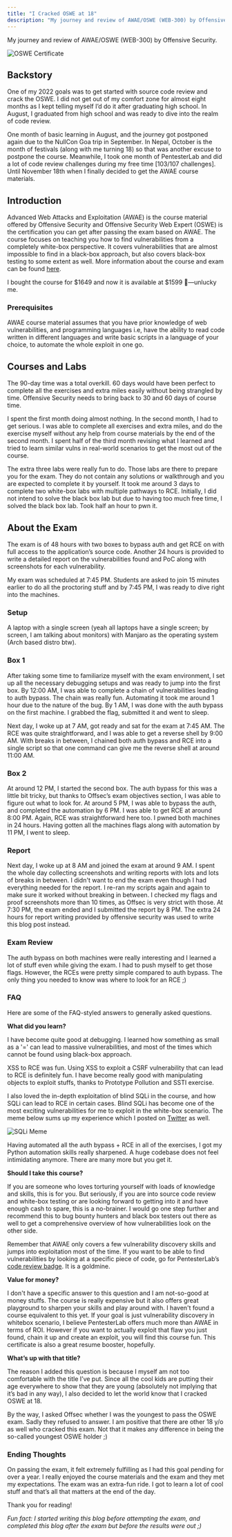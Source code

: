 ```yaml
---
title: "I Cracked OSWE at 18"
description: "My journey and review of AWAE/OSWE (WEB-300) by Offensive Security."
---
```


My journey and review of AWAE/OSWE (WEB-300) by Offensive Security.

![OSWE Certificate](/assets/oswe-certificate.png)

## Backstory

One of my 2022 goals was to get started with source code review and crack the OSWE. I did not get out of my comfort zone for almost eight months as I kept telling myself I’d do it after graduating high school. In August, I graduated from high school and was ready to dive into the realm of code review.

One month of basic learning in August, and the journey got postponed again due to the NullCon Goa trip in September. In Nepal, October is the month of festivals (along with me turning 18) so that was another excuse to postpone the course. Meanwhile, I took one month of PentesterLab and did a lot of code review challenges during my free time [103/107 challenges]. Until November 18th when I finally decided to get the AWAE course materials.

## Introduction

Advanced Web Attacks and Exploitation (AWAE) is the course material offered by Offensive Security and Offensive Security Web Expert (OSWE) is the certification you can get after passing the exam based on AWAE. The course focuses on teaching you how to find vulnerabilities from a completely white-box perspective. It covers vulnerabilities that are almost impossible to find in a black-box approach, but also covers black-box testing to some extent as well. More information about the course and exam can be found [here][course-link].

I bought the course for $1649 and now it is available at $1599 🤷—unlucky me.

### Prerequisites

AWAE course material assumes that you have prior knowledge of web vulnerabilities, and programming languages i.e, have the ability to read code written in different languages and write basic scripts in a language of your choice, to automate the whole exploit in one go.

## Courses and Labs

The 90-day time was a total overkill. 60 days would have been perfect to complete all the exercises and extra miles easily without being strangled by time. Offensive Security needs to bring back to 30 and 60 days of course time.

I spent the first month doing almost nothing. In the second month, I had to get serious. I was able to complete all exercises and extra miles, and do the exercise myself without any help from course materials by the end of the second month. I spent half of the third month revising what I learned and tried to learn similar vulns in real-world scenarios to get the most out of the course.

The extra three labs were really fun to do. Those labs are there to prepare you for the exam. They do not contain any solutions or walkthrough and you are expected to complete it by yourself. It took me around 3 days to complete two white-box labs with multiple pathways to RCE. Initially, I did not intend to solve the black box lab but due to having too much free time, I solved the black box lab. Took half an hour to pwn it.

## About the Exam

The exam is of 48 hours with two boxes to bypass auth and get RCE on with full access to the application’s source code. Another 24 hours is provided to write a detailed report on the vulnerabilities found and PoC along with screenshots for each vulnerability.

My exam was scheduled at 7:45 PM. Students are asked to join 15 minutes earlier to do all the proctoring stuff and by 7:45 PM, I was ready to dive right into the machines.

### Setup

A laptop with a single screen (yeah all laptops have a single screen; by screen, I am talking about monitors) with Manjaro as the operating system (Arch based distro btw).

### Box 1

After taking some time to familiarize myself with the exam environment, I set up all the necessary debugging setups and was ready to jump into the first box. By 12:00 AM, I was able to complete a chain of vulnerabilities leading to auth bypass. The chain was really fun. Automating it took me around 1 hour due to the nature of the bug. By 1 AM, I was done with the auth bypass on the first machine. I grabbed the flag, submitted it and went to sleep.

Next day, I woke up at 7 AM, got ready and sat for the exam at 7:45 AM. The RCE was quite straightforward, and I was able to get a reverse shell by 9:00 AM. With breaks in between, I chained both auth bypass and RCE into a single script so that one command can give me the reverse shell at around 11:00 AM.

### Box 2

At around 12 PM, I started the second box. The auth bypass for this was a little bit tricky, but thanks to Offsec’s exam objectives section, I was able to figure out what to look for. At around 5 PM, I was able to bypass the auth, and completed the automation by 6 PM. I was able to get RCE at around 8:00 PM. Again, RCE was straightforward here too. I pwned both machines in 24 hours. Having gotten all the machines flags along with automation by 11 PM, I went to sleep.

### Report

Next day, I woke up at 8 AM and joined the exam at around 9 AM. I spent the whole day collecting screenshots and writing reports with lots and lots of breaks in between. I didn't want to end the exam even though I had everything needed for the report. I re-ran my scripts again and again to make sure it worked without breaking in between. I checked my flags and proof screenshots more than 10 times, as Offsec is very strict with those. At 7:30 PM, the exam ended and I submitted the report by 8 PM. The extra 24 hours for report writing provided by offensive security was used to write this blog post instead.

### Exam Review

The auth bypass on both machines were really interesting and I learned a lot of stuff even while giving the exam. I had to push myself to get those flags. However, the RCEs were pretty simple compared to auth bypass. The only thing you needed to know was where to look for an RCE ;)

### FAQ

Here are some of the FAQ-styled answers to generally asked questions.

**What did you learn?**

I have become quite good at debugging. I learned how something as small as a '=' can lead to massive vulnerabilities, and most of the times which cannot be found using black-box approach.

XSS to RCE was fun. Using XSS to exploit a CSRF vulnerability that can lead to RCE is definitely fun. I have become really good with manipulating objects to exploit stuffs, thanks to Prototype Pollution and SSTI exercise.

I also loved the in-depth exploitation of blind SQLi in the course, and how SQLi can lead to RCE in certain cases. Blind SQLi has become one of the most exciting vulnerabilities for me to exploit in the white-box scenario. The meme below sums up my experience which I posted on [Twitter][twitter] as well.

![SQLi Meme](/assets/sqli-meme.jpg)

Having automated all the auth bypass + RCE in all of the exercises, I got my Python automation skills really sharpened. A huge codebase does not feel intimidating anymore. There are many more but you get it.

**Should I take this course?**

If you are someone who loves torturing yourself with loads of knowledge and skills, this is for you. But seriously, if you are into source code review and white-box testing or are looking forward to getting into it and have enough cash to spare, this is a no-brainer. I would go one step further and recommend this to bug bounty hunters and black box testers out there as well to get a comprehensive overview of how vulnerabilities look on the other side.

Remember that AWAE only covers a few vulnerability discovery skills and jumps into exploitation most of the time. If you want to be able to find vulnerabilities by looking at a specific piece of code, go for PentesterLab’s [code review badge][code-review-badge]. It is a goldmine.

**Value for money?**

I don't have a specific answer to this question and I am not-so-good at money stuffs. The course is really expensive but it also offers great playground to sharpen your skills and play around with. I haven't found a course equivalent to this yet. If your goal is just vulnerability discovery in whitebox scenario, I believe PentesterLab offers much more than AWAE in terms of ROI. However if you want to actually exploit that flaw you just found, chain it up and create an exploit, you will find this course fun. This certificate is also a great resume booster, hopefully.

**What’s up with that title?**

The reason I added this question is because I myself am not too comfortable with the title I’ve put. Since all the cool kids are putting their age everywhere to show that they are young (absolutely not implying that it’s bad in any way), I also decided to let the world know that I cracked OSWE at 18.

By the way, I asked Offsec whether I was the youngest to pass the OSWE exam. Sadly they refused to answer. I am positive that there are other 18 y/o as well who cracked this exam. Not that it makes any difference in being the so-called youngest OSWE holder ;)

### Ending Thoughts

On passing the exam, it felt extremely fulfilling as I had this goal pending for over a year. I really enjoyed the course materials and the exam and they met my expectations. The exam was an extra-fun ride. I got to learn a lot of cool stuff and that’s all that matters at the end of the day.

Thank you for reading!

_Fun fact: I started writing this blog before attempting the exam, and completed this blog after the exam but before the results were out ;)_

[course-link]: https://www.offensive-security.com/courses/web-300/
[twitter]: https://twitter.com/dhakal_ananda/status/1621357754534486017
[code-review-badge]: https://pentesterlab.com/badges/codereview

